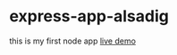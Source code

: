 # express-app-alsadig
this is my first node app
[live demo](https://alsadig-ahmed.github.io/express-app-alsadig/index.html)
